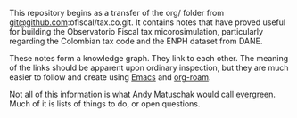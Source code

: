 This repository begins as a transfer of the org/ folder from git@github.com:ofiscal/tax.co.git. It contains notes that have proved useful for building the Observatorio Fiscal tax micorosimulation, particularly regarding the Colombian tax code and the ENPH dataset from DANE.

These notes form a knowledge graph. They link to each other. The meaning of the links should be apparent upon ordinary inspection, but they are much easier to follow and create using [Emacs](https://www.gnu.org/software/emacs/) and [org-roam](https://github.com/org-roam/org-roam/).

Not all of this information is what Andy Matuschak would call [evergreen](https://notes.andymatuschak.org/Evergreen_notes). Much of it is lists of things to do, or open questions.
